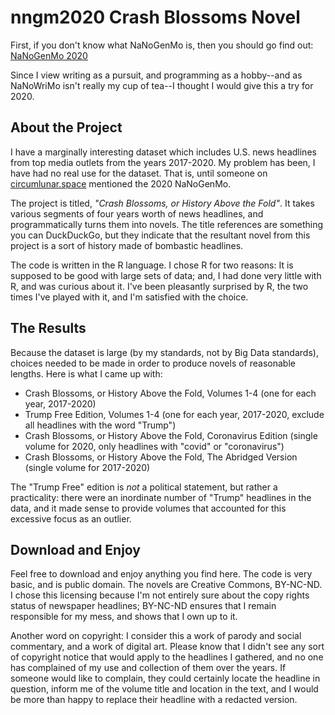 # nngm2020 Crash Blossoms Novel

First, if you don't know what NaNoGenMo is, then you should go find out: [NaNoGenMo 2020](https://github.com/NaNoGenMo/2020)

Since I view writing as a pursuit, and programming as a hobby--and as NaNoWriMo isn't really my cup of tea--I thought I would give this a try for 2020.

## About the Project

I have a marginally interesting dataset which includes U.S. news headlines from top media outlets from the years 2017-2020. My problem has been, I have had no real use for the dataset. That is, until someone on [circumlunar.space](https://republic.circumlunar.space/) mentioned the 2020 NaNoGenMo.

The project is titled, _"Crash Blossoms, or History Above the Fold"_. It takes various segments of four years worth of news headlines, and programmatically turns them into novels. The title references are something you can DuckDuckGo, but they indicate that the resultant novel from this project is a sort of history made of bombastic headlines.

The code is written in the R language. I chose R for two reasons: It is supposed to be good with large sets of data; and, I had done very little with R, and was curious about it. I've been pleasantly surprised by R, the two times I've played with it, and I'm satisfied with the choice.

## The Results

Because the dataset is large (by my standards, not by Big Data standards), choices needed to be made in order to produce novels of reasonable lengths. Here is what I came up with:

* Crash Blossoms, or History Above the Fold, Volumes 1-4 (one for each year, 2017-2020)
* Trump Free Edition, Volumes 1-4 (one for each year, 2017-2020, exclude all headlines with the word "Trump")
* Crash Blossoms, or History Above the Fold, Coronavirus Edition (single volume for 2020, only headlines with "covid" or "coronavirus")
* Crash Blossoms, or History Above the Fold, The Abridged Version (single volume for 2017-2020)

The "Trump Free" edition is _not_ a political statement, but rather a practicality: there were an inordinate number of "Trump" headlines in the data, and it made sense to provide volumes that accounted for this excessive focus as an outlier.

## Download and Enjoy

Feel free to download and enjoy anything you find here. The code is very basic, and is public domain. The novels are Creative Commons, BY-NC-ND. I chose this licensing because I'm not entirely sure about the copy rights status of newspaper headlines; BY-NC-ND ensures that I remain responsible for my mess, and shows that I own up to it.

Another word on copyright: I consider this a work of parody and social commentary, and a work of digital art. Please know that I didn't see any sort of copyright notice that would apply to the headlines I gathered, and no one has complained of my use and collection of them over the years. If someone would like to complain, they could certainly locate the headline in question, inform me of the volume title and location in the text, and I would be more than happy to replace their headline with a redacted version.

